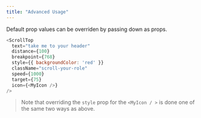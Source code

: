 ```yaml
---
title: "Advanced Usage"
---
```


Default prop values can be overriden by passing down as props.

```javascript
<ScrollTop
  text="take me to your header"
  distance={100}
  breakpoint={768}
  style={{ backgroundColor: 'red' }}
  className="scroll-your-role"
  speed={1000}
  target={75}
  icon={<MyIcon />}
/>
```

> Note that overriding the `style` prop for the `<MyIcon / >` is done one of the same two ways as above.
